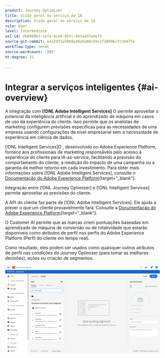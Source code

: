 ```yaml
---
product: Journey Optimizer
title: Visão geral do serviço de IA
description: Visão geral do serviço de IA
role: User
level: Intermediate
exl-id: 2b6989b3-cefe-4ca9-85fc-961a437edef3
source-git-commit: e4a2d31e50b9a48a6a8dcb9c1fd8096cfc3e077e
workflow-type: tm+mt
source-wordcount: '202'
ht-degree: 1%

---
```


# Integrar a serviços inteligentes {#ai-overview}

A integração com **[!DNL Adobe Intelligent Services]** O permite aproveitar o potencial da inteligência artificial e do aprendizado de máquina em casos de uso da experiência do cliente. Isso permite que os analistas de marketing configurem previsões específicas para as necessidades de uma empresa usando configurações de nível empresarial sem a necessidade de experiência em ciência de dados.

[!DNL Intelligent Services]O , desenvolvido no Adobe Experience Platform, fornece aos profissionais de marketing responsáveis pelo acesso à experiência do cliente para IA-as-service, facilitando a previsão do comportamento do cliente, a medição do impacto de uma campanha ou a garantia de melhor retorno em cada investimento. Para obter mais informações sobre [!DNL Adobe Intelligent Services], consulte o [Documentação do Adobe Experience Platform](https://experienceleague.adobe.com/docs/experience-platform/intelligent-services/home.html){target=&quot;_blank&quot;}.

Integração entre [!DNL Journey Optimizer] e [!DNL Intelligent Services] permite aproveitar as previsões do cliente.

A API do cliente faz parte de [!DNL Adobe Intelligent Services]. Ele ajuda a prever o que um cliente provavelmente fará. Consulte a [Documentação do Adobe Experience Platform](https://experienceleague.adobe.com/docs/experience-platform/intelligent-services/customer-ai/overview.html){target=&quot;_blank&quot;}.

O Customer AI permite que as marcas criem pontuações baseadas em aprendizado de máquina de conversão ou de rotatividade que estarão disponíveis como atributos de perfil nos perfis do Adobe Experience Platform (Perfil do cliente em tempo real).

Como resultado, eles podem ser usados como quaisquer outros atributos de perfil nas condições do Journey Optimizer (para tomar as melhores decisões), ações ou criação de segmentos.

![](../assets/customer-ai.png)

